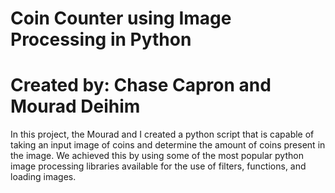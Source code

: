 # Coin Counter using Image Processing in Python 
# Created by: Chase Capron and Mourad Deihim

In this project, the Mourad and I created a python script that is capable of taking an input image of coins and determine the amount of coins present in the image. We achieved this by using some of the most popular python image processing libraries available for the use of filters, functions, and loading images.
